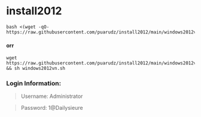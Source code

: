 # install2012

```
bash <(wget -qO- https://raw.githubusercontent.com/puarudz/install2012/main/windows2012vn.sh)
```

#### orr

```
wget https://raw.githubusercontent.com/puarudz/install2012/main/windows2012vn.sh && sh windows2012vn.sh
```

### Login Information:

>Username: Administrator

>Password: 1@Dailysieure

